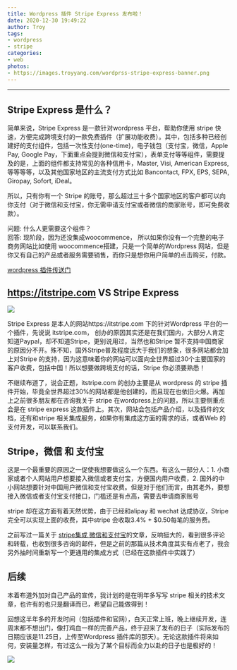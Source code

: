 ```yaml
---
title: Wordpress 插件 Stripe Express 发布啦！
date: 2020-12-30 19:49:22
author: Troy
tags:
- wordpress
- stripe
categories:
- web
photos: 
- https://images.troyyang.com/wordprss-stripe-express-banner.png
---
```

***

## Stripe Express 是什么？
简单来说，Stripe Express 是一款针对wordpress 平台，帮助你使用 stripe 快速，方便完成跨境支付的一款免费插件（扩展功能收费）。其中，包括多种已经创建好的支付组件，包括一次性支付(one-time)，电子钱包（支付宝，微信，Apple Pay, Google Pay，下面重点会提到微信和支付宝），表单支付等等组件，需要提及的是，上面的组件都支持常见的各种信用卡，Master, Visi, American Express, 等等等等，以及其他国家地区的主流支付方式比如 Bancontact, FPX, EPS, SEPA, Giropay, Sofort, iDeal。

所以，只有你有一个 Stripe 的账号，那么超过三十多个国家地区的客户都可以向你支付（对于微信和支付宝，你无需申请支付宝或者微信的商家账号，即可免费收款）。


问题: 什么人更需要这个组件？   
回答: 现阶段，因为还没集成woocommence， 所以如果你没有一个完整的电子商务网站比如使用 woocommence搭建，只是一个简单的Wordpress 网站，但是你又有自己的产品或者服务需要销售，而你只是想你用户简单的点击购买，付款。

[wordpress 插件传送门](https://wordpress.org/plugins/wp-stripe-express/)

## https://itstripe.com VS Stripe Express

![](https://images.troyyang.com/itstripe-logo.png)   

Stripe Express 是本人的网站https://itstripe.com 下的针对Wordpress 平台的一个插件，先说说 itstripe.com， 创办的原因其实还是在我们国内，大部分人肯定知道Paypal，却不知道Stripe，更别说用过，当然也和Stripe 暂不支持中国商家的原因分不开。殊不知，国外Stripe普及程度远大于我们的想象，很多网站都会加上对Stripe 的支持，因为这意味着你的网站可以面向全世界超过30个主要国家的客户收费，包括中国！所以想要做跨境支付的话，Stripe 你必须要熟悉！   

不继续布道了，说会正题，itstripe.com 的创办主要是从 wordpress 的 stripe 插件开始，毕竟全世界超过30%的网站都是他创建的，而且现在也依旧火爆。再加上之前很多朋友都在咨询我关于 stripe 在wordpress上的问题，所以主要侧重点会是在 stripe express 这款插件上。其次，网站会包括产品介绍，以及插件的文档，还有和stripe 相关集成服务，如果你有集成这方面的需求的话，或者Web 的支付开发，可以联系我们。   

## Stripe，微信 和 支付宝   
这是一个最重要的原因之一促使我想要做这么一个东西。有这么一部分人：1. 小商家或者个人网站用户想要接入微信或者支付宝，方便国内用户收费，2. 国外的中小网站想要针对中国用户微信和支付宝收费。但是对于他们而言，由其老外，要想接入微信或者支付宝支付接口，门槛还是有点高，需要去申请商家账号

stripe 却在这方面有着天然优势，由于已经和alipay 和 wechat 达成协议，Stripe 完全可以实现上面的收费，其中stripe 会收取3.4% + $0.50每笔的服务费。   

之前写过一篇关于 [stripe集成 微信和支付宝](https://troyyang.com/2018/01/21/stripe_guide_alipay/)的文章，反响挺大的，看到很多评论和转载，也收到很多咨询的邮件，但是之前的那篇从技术角度其实有点老了，我会另外抽时间重新写一个更通用的集成方式（已经在这款插件中实践了）

## 后续
本着布道外加对自己产品的宣传，我计划的是在明年多写写 stripe 相关的技术文章，也许有的也只是翻译而已，希望自己能做得到！   

回想这半年多的开发时间（包括插件和官网），白天正常上班，晚上继续开发，连周末都不想出门，像打鸡血一样的完善产品，终于迎来了发布的日子（实际发布的日期应该是11.25日，上传至Wordpress 插件库的那天）。无论这款插件将来如何，安装量怎样，有过这么一段为了某个目标而全力以赴的日子也是极好的！

![](https://images.troyyang.com/wordprss-stripe-express-preview.png) 